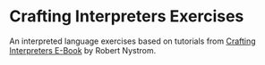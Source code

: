 # Crafting Interpreters Exercises

An interpreted language exercises based on tutorials from [Crafting Interpreters E-Book](http://craftinginterpreters.com/) by Robert Nystrom.
